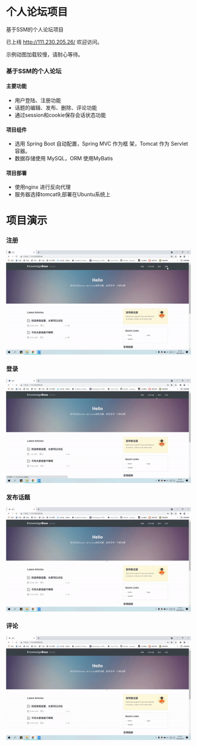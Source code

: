 # 个人论坛项目
基于SSM的个人论坛项目

已上线 http://111.230.205.26/ 欢迎访问。

示例动图加载较慢，请耐心等待。

<h3>基于SSM的个人论坛</h3>
<h4>主要功能</h4>
 <ul>
   <li>用户登陆、注册功能</li>
   <li>话题的编辑、发布、删除、评论功能</li>
   <li>通过session和cookie保存会话状态功能</li>
 </ul>
 
<h4>项目组件</h4>
<ul>
	<li>选用 Spring Boot 自动配置，Spring MVC 作为框
架，Tomcat 作为 Servlet 容器。
</li>
	<li>数据存储使用 MySQL，ORM 使用MyBatis</li>
</ul>
<h4>项目部署</h4>
<ul>
<li>使用nginx 进行反向代理</li>
<li>服务器选择tomcat9,部署在Ubuntu系统上</li>
</ul>

<h1>项目演示</h1>
<h3>注册</h3>
<img src=https://github.com/PGmengqi/BBS/blob/master/imags/%E6%B3%A8%E5%86%8C.gif>
<h3>登录</h3>
<img src=https://github.com/PGmengqi/BBS/blob/master/imags/%E7%99%BB%E5%BD%95.gif>
<h3>发布话题</h3>
<img src=https://github.com/PGmengqi/BBS/blob/master/imags/%E5%8F%91%E5%B8%83%E8%AF%9D%E9%A2%98.gif>
<h3>评论</h3>
<img src=https://github.com/PGmengqi/BBS/blob/master/imags/%E8%AF%84%E8%AE%BA.gif>


